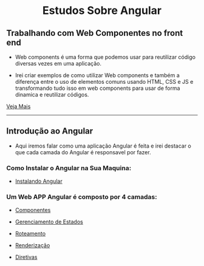 <h1 align="center">Estudos Sobre Angular</h1>

<h2>Trabalhando com Web Componentes no front end</h1>

- Web components é uma forma que podemos usar para reutilizar código diversas vezes em uma aplicação.

- Irei criar exemplos de como utilizar Web components e também a diferença entre o uso de elementos comuns usando HTML, CSS e JS e transformando tudo isso em web components para usar de forma dinamica e reutilizar códigos.

[Veja Mais](https://github.com/henferreirapro/estudos-angular/tree/1-web-components-no-front-end/1-web-components)

___
<h2>Introdução ao Angular</h2>

  - Aqui iremos falar como uma aplicação Angular é feita e irei destacar o que cada camada do Angular é responsavel por fazer.

  <h3>Como Instalar o Angular na Sua Maquina:</h3>

  - [Instalando Angular](https://github.com/henferreirapro/estudos-angular/tree/2-introducao-angular/instalando-angular)

  <h3>Um Web APP Angular é composto por 4 camadas:</h3>

  - [Componentes](https://github.com/henferreirapro/estudos-angular/tree/3-components-angular)

  - [Gerenciamento de Estados](https://github.com/henferreirapro/estudos-angular/tree/4-gerenciamento-estados-angular)
  
  - [Roteamento](https://github.com/henferreirapro/estudos-angular/tree/5-roteamento-angular)
  
  - [Renderização](https://github.com/henferreirapro/estudos-angular/tree/6-renderizacao-angular)
  
  - [Diretivas](https://github.com/henferreirapro/estudos-angular/tree/7-diretivas-angular)
